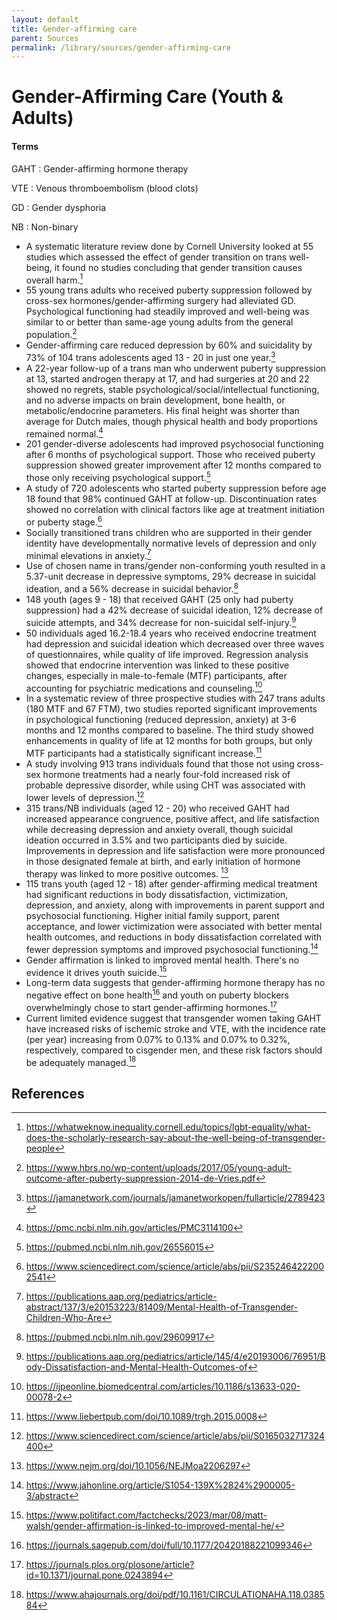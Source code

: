 ```yaml
---
layout: default
title: Gender-affirming care
parent: Sources
permalink: /library/sources/gender-affirming-care
---
```


# Gender-Affirming Care (Youth & Adults)

#### Terms
GAHT
: Gender-affirming hormone therapy

VTE
: Venous thromboembolism (blood clots)

GD
: Gender dysphoria

NB
: Non-binary

* A systematic literature review done by Cornell University looked at 55 studies which assessed the effect of gender transition on trans well-being, it found no studies concluding that gender transition causes overall harm.[^1]
* 55 young trans adults who received puberty suppression followed by cross-sex hormones/gender-affirming surgery had alleviated GD. Psychological functioning had steadily improved and well-being was similar to or better than same-age young adults from the general population.[^2]
* Gender-affirming care reduced depression by 60% and suicidality by 73% of 104 trans adolescents aged 13 - 20 in just one year.[^3]
* A 22-year follow-up of a trans man who underwent puberty suppression at 13, started androgen therapy at 17, and had surgeries at 20 and 22 showed no regrets, stable psychological/social/intellectual functioning, and no adverse impacts on brain development, bone health, or metabolic/endocrine parameters. His final height was shorter than average for Dutch males, though physical health and body proportions remained normal.[^4]
* 201 gender-diverse adolescents had improved psychosocial functioning after 6 months of psychological support. Those who received puberty suppression showed greater improvement after 12 months compared to those only receiving psychological support.[^5]
* A study of 720 adolescents who started puberty suppression before age 18 found that 98% continued GAHT at follow-up. Discontinuation rates showed no correlation with clinical factors like age at treatment initiation or puberty stage.[^6]
* Socially transitioned trans children who are supported in their gender identity have developmentally normative levels of depression and only minimal elevations in anxiety.[^7]
* Use of chosen name in trans/gender non-conforming youth resulted in a 5.37-unit decrease in depressive symptoms, 29% decrease in suicidal ideation, and a 56% decrease in suicidal behavior.[^8]
* 148 youth (ages 9 - 18) that received GAHT (25 only had puberty suppression) had a 42% decrease of suicidal ideation, 12% decrease of suicide attempts, and 34% decrease for non-suicidal self-injury.[^9]
* 50 individuals aged 16.2-18.4 years who received endocrine treatment had depression and suicidal ideation which decreased over three waves of questionnaires, while quality of life improved. Regression analysis showed that endocrine intervention was linked to these positive changes, especially in male-to-female (MTF) participants, after accounting for psychiatric medications and counseling.[^10]
* In a systematic review of three prospective studies with 247 trans adults (180 MTF and 67 FTM), two studies reported significant improvements in psychological functioning (reduced depression, anxiety) at 3-6 months and 12 months compared to baseline. The third study showed enhancements in quality of life at 12 months for both groups, but only MTF participants had a statistically significant increase.[^11]
* A study involving 913 trans individuals found that those not using cross-sex hormone treatments had a nearly four-fold increased risk of probable depressive disorder, while using CHT was associated with lower levels of depression.[^12]
* 315 trans/NB individuals (aged 12 - 20) who received GAHT had increased appearance congruence, positive affect, and life satisfaction while decreasing depression and anxiety overall, though suicidal ideation occurred in 3.5% and two participants died by suicide. Improvements in depression and life satisfaction were more pronounced in those designated female at birth, and early initiation of hormone therapy was linked to more positive outcomes. [^13] 
* 115 trans youth (aged 12 - 18) after gender-affirming medical treatment had significant reductions in body dissatisfaction, victimization, depression, and anxiety, along with improvements in parent support and psychosocial functioning. Higher initial family support, parent acceptance, and lower victimization were associated with better mental health outcomes, and reductions in body dissatisfaction correlated with fewer depression symptoms and improved psychosocial functioning.[^14] 
* Gender affirmation is linked to improved mental health. There's no evidence it drives youth suicide.[^15] 
* Long-term data suggests that gender-affirming hormone therapy has no negative effect on bone health[^16] and youth on puberty blockers overwhelmingly chose to start gender-affirming hormones.[^17] 
* Current limited evidence suggest that transgender women taking GAHT have increased risks of ischemic stroke and VTE, with the incidence rate (per year) increasing from 0.07% to 0.13% and 0.07% to 0.32%, respectively, compared to cisgender men, and these risk factors should be adequately managed.[^18] 

## References
[^1]: <https://whatweknow.inequality.cornell.edu/topics/lgbt-equality/what-does-the-scholarly-research-say-about-the-well-being-of-transgender-people>
[^2]: https://www.hbrs.no/wp-content/uploads/2017/05/young-adult-outcome-after-puberty-suppression-2014-de-Vries.pdf
[^3]: https://jamanetwork.com/journals/jamanetworkopen/fullarticle/2789423
[^4]: https://pmc.ncbi.nlm.nih.gov/articles/PMC3114100
[^5]: https://pubmed.ncbi.nlm.nih.gov/26556015
[^6]: https://www.sciencedirect.com/science/article/abs/pii/S2352464222002541
[^7]: https://publications.aap.org/pediatrics/article-abstract/137/3/e20153223/81409/Mental-Health-of-Transgender-Children-Who-Are
[^8]: https://pubmed.ncbi.nlm.nih.gov/29609917
[^9]: https://publications.aap.org/pediatrics/article/145/4/e20193006/76951/Body-Dissatisfaction-and-Mental-Health-Outcomes-of
[^10]: https://ijpeonline.biomedcentral.com/articles/10.1186/s13633-020-00078-2
[^11]: https://www.liebertpub.com/doi/10.1089/trgh.2015.0008
[^12]: https://www.sciencedirect.com/science/article/abs/pii/S0165032717324400
[^13]: https://www.nejm.org/doi/10.1056/NEJMoa2206297
[^14]: https://www.jahonline.org/article/S1054-139X%2824%2900005-3/abstract
[^15]: https://www.politifact.com/factchecks/2023/mar/08/matt-walsh/gender-affirmation-is-linked-to-improved-mental-he/
[^16]: https://journals.sagepub.com/doi/full/10.1177/20420188221099346
[^17]: https://journals.plos.org/plosone/article?id=10.1371/journal.pone.0243894
[^18]: https://www.ahajournals.org/doi/pdf/10.1161/CIRCULATIONAHA.118.038584
